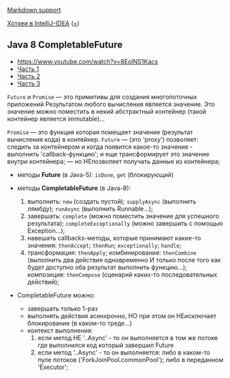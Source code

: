 [Markdown support](https://daringfireball.net/projects/markdown/syntax)

[Хоткеи в IntelliJ-IDEA](https://juja.com.ua/java/ide/intellij-idea-hotkeys) ([+](http://eax.me/intellij-idea-hotkeys))

Java 8 CompletableFuture
---

* https://www.youtube.com/watch?v=8EoINS1Kacs
* [Часть 1](https://vertex-academy.com/tutorials/ru/java-8-completablefuture)
* [Часть 2](https://vertex-academy.com/tutorials/ru/java-8-completablefuture-part-2)
* [Часть 3](https://vertex-academy.com/tutorials/ru/java-8-completablefuture-chast-3)


`Future` и `Promise` — это примитивы для создания многопоточных приложений
Результатом любого вычисления является значение. Это значение можно поместить в некий абстрактный контейнер (такой контейнер является immutable)...

`Promise` — это функция которая помещает значение (результат вычисления кода) в контейнер.
`Future` — (это 'proxy') позволяет: следить за контейнером и когда появится какое-то значение - выполнить 'callback-функцию'; и еще трансформирует это значение внутри контейнера;
         — но НЕпозволяет получать данные из контейнера;

* методы **Future** (в Java-5): `isDone`, `get` (блокирующий)
* методы **CompletableFuture** (в Java-8):
  1. выполнить: `new` (создать пустой); `supplyAsync` (выполнить лямбду); `runAsync` (выполнить Runnable...);
  2. завершать: `complete` (можно поместить значение для успешного результата); `completeExceptionally` (можно завершить с помощью Exception...);
  3. навешать callbacks-методы, которые принимают какие-то значения: `thenAccept`; `thenRun`; `exceptionally`; `handle`;
  4. трансформация: `thenApply`; комбинирование: `thenCombine` (выполнить два действия одновременно И только после того как будет доступно оба результат выполнить функцию...); композиция: `thenCompose` (сценарий каких-то последовательных действий);

* CompletableFuture можно:
  - завершать только 1-раз
  - выполнять действия асинхронно, НО при этом он НЕисключает блокирование (в каком-то треде...)
  - контекст выполнения:
    1. если метод НЕ '..Async' - то он выполняется в том же потоке где выполнился код который завершил Future
    2. если метод '..Async' - то он выполняется: либо в каком-то пуле потоков ('ForkJoinPool.commonPool');  либо в переданном 'Executor';




